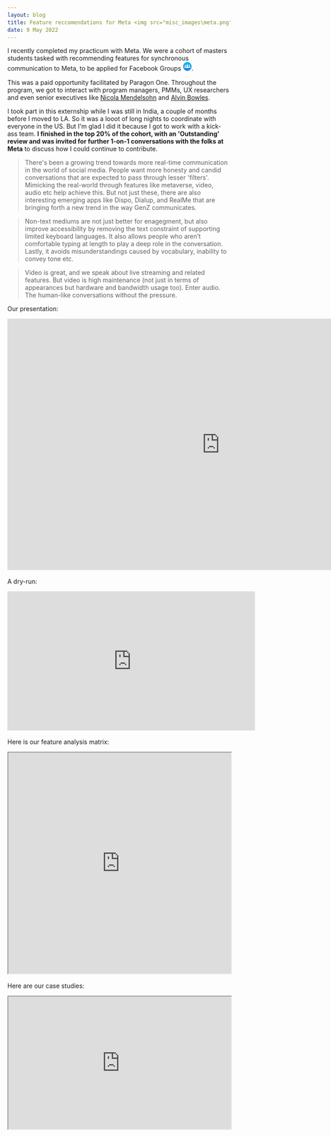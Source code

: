 ```yaml
---
layout: blog
title: Feature reccomendations for Meta <img src="misc_images\meta.png" width="18%">
date: 9 May 2022
---
```


I recently completed my practicum with Meta. We were a cohort of masters students tasked with recommending features for synchronous communication to Meta, to be applied for Facebook Groups <img src="misc_images\fb_groups.png" width="4%">.

This was a paid opportunity facilitated by Paragon One. Throughout the program, we got to interact with program managers, PMMs, UX researchers and even senior executives like [Nicola Mendelsohn](https://www.linkedin.com/in/nicolamendelsohn1/) and [Alvin Bowles](https://www.linkedin.com/in/alvinbowles/).

I took part in this externship while I was still in India, a couple of months before I moved to LA. So it was a looot of long nights to coordinate with everyone in the US. But I'm glad I did it because I got to work with a kick-ass team. **I finished in the top 20% of the cohort, with an 'Outstanding' review and was invited for further 1-on-1 conversations with the folks at Meta** to discuss how I could continue to contribute.

> There's been a growing trend towards more real-time communication in the world of social media. People want more honesty and candid conversations that are expected to pass through lesser 'filters'. Mimicking the real-world through features like metaverse, video, audio etc help achieve this. But not just these, there are also interesting emerging apps like Dispo, Dialup, and RealMe that are bringing forth a new trend in the way GenZ communicates.

> Non-text mediums are not just better for enagegment, but also improve accessibility by removing the text constraint of supporting limited keyboard languages. It also allows people who aren’t comfortable typing at length to play a deep role in the conversation. Lastly, it avoids misunderstandings caused by vocabulary, inability to convey tone etc.

> Video is great, and we speak about live streaming and related features. But video is high maintenance (not just in terms of appearances but hardware and bandwidth usage too). Enter audio. The human-like conversations without the pressure.

Our presentation:
<iframe src="https://docs.google.com/presentation/d/e/2PACX-1vRC4-DX3sN3YDJJ3mXVovC7S7e8xEP8EkO-jpmWDECAAnQXVuKlrLh3B2wOtHKJOAF9rssiDv66-vLL/embed?start=false&loop=false&delayms=1000" frameborder="0" width="960" height="569" allowfullscreen="true" mozallowfullscreen="true" webkitallowfullscreen="true"></iframe>


A dry-run:
<iframe width="560" height="315" src="https://www.youtube.com/embed/M9N3AxUdshQ" title="YouTube video player" frameborder="0" allow="accelerometer; autoplay; clipboard-write; encrypted-media; gyroscope; picture-in-picture" allowfullscreen></iframe>


Here is our feature analysis matrix:
<iframe src="https://docs.google.com/spreadsheets/d/e/2PACX-1vS8rCHcUlHNAE-0f6n_FinA7Sk0_2WooUSmZwwHGtka5YOsdXaEqBO3up8u6iA4lAYm-S_lDqlK9Ott/pubhtml?gid=769982255&amp;single=true&amp;widget=true&amp;headers=false" width="100%" height="500px"></iframe>


Here are our case studies:
<iframe src="https://docs.google.com/spreadsheets/d/e/2PACX-1vTnuCWjRToQ5jhuFH1dQWAeGvQUDNBNnOfy5RmkkLMDxhcdas706Unw9DKkVjSaxPAk6p8xs02qG075/pubhtml?gid=0&amp;single=true&amp;widget=true&amp;headers=false" width="100%" height="300px"></iframe>